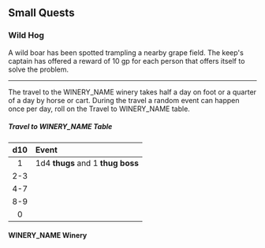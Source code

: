 ## Small Quests


### Wild Hog
A wild boar has been spotted trampling a nearby grape field. The keep's captain has offered a reward of 10 gp for each person that offers itself to solve the problem.
___
The travel to the WINERY_NAME winery takes half a day on foot or a quarter of a day by horse or cart. During the travel a random event can happen once per day, roll on the Travel to WINERY_NAME table.

##### Travel to WINERY_NAME Table
| d10 | Event                             |
|:---:|:----------------------------------|
|  1  | 1d4 **thugs** and 1 **thug boss** |
| 2-3 |
| 4-7 | 
| 8-9 |
|  0  |

#### WINERY_NAME Winery